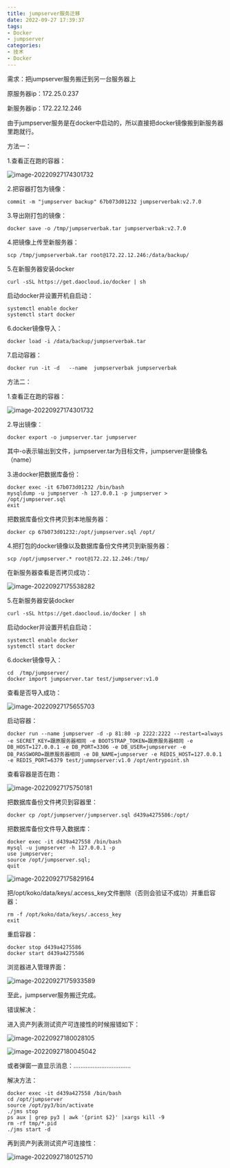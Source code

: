 ```yaml
---
title: jumpserver服务迁移
date: 2022-09-27 17:39:37
tags: 
- Docker
- jumpserver
categories: 
- 技术
- Docker
---
```


需求：把jumpserver服务搬迁到另一台服务器上

原服务器ip：172.25.0.237

新服务器ip：172.22.12.246

由于jumpserver服务是在docker中启动的，所以直接把docker镜像搬到新服务器里跑就行。

<!--more-->

方法一：

1.查看正在跑的容器：

![image-20220927174301732](jumpserver服务迁移/image-20220927174301732.png)

2.把容器打包为镜像：

```
commit -m "jumpserver backup" 67b073d01232 jumpserverbak:v2.7.0
```

3.导出刚打包的镜像：

```
docker save -o /tmp/jumpserverbak.tar jumpserverbak:v2.7.0
```

4.把镜像上传至新服务器：

```
scp /tmp/jumpserverbak.tar root@172.22.12.246:/data/backup/
```

5.在新服务器安装docker

```
curl -sSL https://get.daocloud.io/docker | sh
```

启动docker并设置开机自启动：

```
systemctl enable docker
systemctl start docker
```

6.docker镜像导入：

```
docker load -i /data/backup/jumpserverbak.tar
```

7.启动容器：

```
docker run -it -d   --name  jumpserverbak jumpserverbak
```



方法二：

1.查看正在跑的容器：

![image-20220927174301732](jumpserver服务迁移/image-20220927174301732.png)

2.导出镜像：

```
docker export -o jumpserver.tar jumpserver
```

其中-o表示输出到文件，jumpserver.tar为目标文件，jumpserver是镜像名（name）

3.进docker把数据库备份：

```
docker exec -it 67b073d01232 /bin/bash
mysqldump -u jumpserver -h 127.0.0.1 -p jumpserver > /opt/jumpserver.sql
exit
```

把数据库备份文件拷贝到本地服务器：

```
docker cp 67b073d01232:/opt/jumpserver.sql /opt/
```

4.把打包的docker镜像以及数据库备份文件拷贝到新服务器：

```
scp /opt/jumpserver.* root@172.22.12.246:/tmp/
```

在新服务器查看是否拷贝成功：

![image-20220927175538282](jumpserver服务迁移/image-20220927175538282.png)

5.在新服务器安装docker

```
curl -sSL https://get.daocloud.io/docker | sh
```

启动docker并设置开机自启动：

```
systemctl enable docker
systemctl start docker
```

6.docker镜像导入：

```
cd  /tmp/jumpserver/
docker import jumpserver.tar test/jumpserver:v1.0
```

查看是否导入成功：

![image-20220927175655703](jumpserver服务迁移/image-20220927175655703.png)

启动容器：

```
docker run --name jumpserver -d -p 81:80 -p 2222:2222 --restart=always -e SECRET_KEY=跟原服务器相同 -e BOOTSTRAP_TOKEN=跟原服务器相同 -e DB_HOST=127.0.0.1 -e DB_PORT=3306 -e DB_USER=jumpserver -e DB_PASSWORD=跟原服务器相同 -e DB_NAME=jumpserver -e REDIS_HOST=127.0.0.1 -e REDIS_PORT=6379 test/jummpserver:v1.0 /opt/entrypoint.sh
```

查看容器是否在跑：

![image-20220927175750181](jumpserver服务迁移/image-20220927175750181.png)

把数据库备份文件拷贝到容器里：

```
docker cp /opt/jumpserver/jumpserver.sql d439a4275586:/opt/
```

把数据库备份文件导入数据库：

```
docker exec -it d439a427558 /bin/bash
mysql -u jumpserver -h 127.0.0.1 -p
use jumpserver;
source /opt/jumpserver.sql;
quit
```

![image-20220927175829164](jumpserver服务迁移/image-20220927175829164.png)

把/opt/koko/data/keys/.access_key文件删除（否则会验证不成功）并重启容器：

```
rm -f /opt/koko/data/keys/.access_key
exit
```

重启容器：

```
docker stop d439a4275586
docker start d439a4275586
```

浏览器进入管理界面：

![image-20220927175933589](jumpserver服务迁移/image-20220927175933589.png)

至此，jumpserver服务搬迁完成。



错误解决：

进入资产列表测试资产可连接性的时候报错如下：

 ![image-20220927180028105](jumpserver服务迁移/image-20220927180028105.png)

![image-20220927180045042](jumpserver服务迁移/image-20220927180045042.png)

或者弹窗一直显示消息：.................................

解决方法：

```
docker exec -it d439a427558 /bin/bash
cd /opt/jumpserver
source /opt/py3/bin/activate
./jms stop
ps aux | grep py3 | awk '{print $2}' |xargs kill -9
rm -rf tmp/*.pid
./jms start -d
```

再到资产列表测试资产可连接性：

![image-20220927180125710](jumpserver服务迁移/image-20220927180125710.png)

